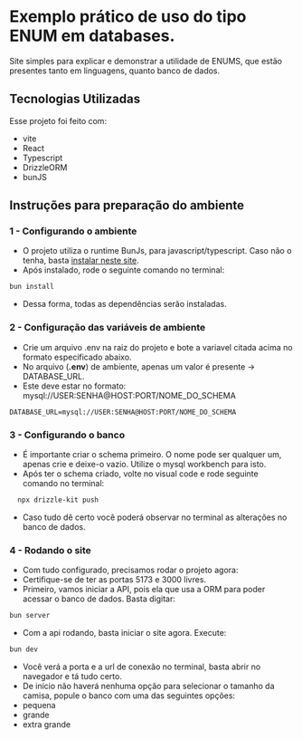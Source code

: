 # Exemplo prático de uso do tipo ENUM em databases.
Site simples para explicar e demonstrar a utilidade de ENUMS, que estão presentes tanto em linguagens, quanto banco de dados.

## Tecnologias Utilizadas
Esse projeto foi feito com:
- vite
- React
- Typescript
- DrizzleORM
- bunJS

## Instruções para preparação do ambiente
### 1 - Configurando o ambiente
- O projeto utiliza o runtime BunJs, para javascript/typescript.
Caso não o tenha, basta [instalar neste site](https://bun.sh/).
- Após instalado, rode o seguinte comando no terminal:
```bash
bun install
```
-  Dessa forma, todas as dependências serão instaladas.

### 2 -  Configuração das variáveis de ambiente
- Crie um arquivo .env na raiz do projeto e bote a variavel citada acima no formato especificado abaixo.
- No arquivo (**.env**) de ambiente, apenas um valor é presente -> DATABASE_URL.
- Este deve estar no formato: mysql://USER:SENHA@HOST:PORT/NOME_DO_SCHEMA
```.env
DATABASE_URL=mysql://USER:SENHA@HOST:PORT/NOME_DO_SCHEMA
```


### 3 - Configurando o banco
- É importante criar o schema primeiro. O nome pode ser qualquer um, apenas crie e deixe-o vazio. Utilize o mysql workbench para isto.
- Após ter o schema criado, volte no visual code e rode seguinte comando no terminal:
```bash
  npx drizzle-kit push
```
- Caso tudo dê certo você poderá observar no terminal as alterações no banco de dados.

### 4 - Rodando o site
- Com tudo configurado, precisamos rodar o projeto agora:
- Certifique-se de ter as portas 5173 e 3000 livres.
- Primeiro, vamos iniciar a API, pois ela que usa a ORM para poder acessar o banco de dados. Basta digitar:
```bash
bun server
```
- Com a api rodando, basta iniciar o site agora. Execute:
```bash
bun dev
```
- Você verá a porta e a url de conexão no terminal, basta abrir no navegador e tá tudo certo.
- De início não haverá nenhuma opção para selecionar o tamanho da camisa, popule o banco com uma das seguintes opções:
- pequena
- grande
- extra grande